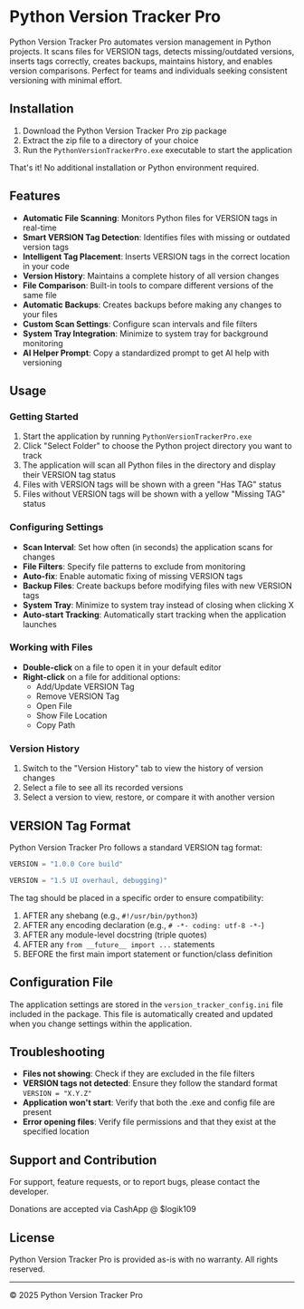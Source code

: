 # Python Version Tracker Pro

Python Version Tracker Pro automates version management in Python projects. It scans files for VERSION tags, detects missing/outdated versions, inserts tags correctly, creates backups, maintains history, and enables version comparisons. Perfect for teams and individuals seeking consistent versioning with minimal effort.

## Installation

1. Download the Python Version Tracker Pro zip package
2. Extract the zip file to a directory of your choice
3. Run the `PythonVersionTrackerPro.exe` executable to start the application

That's it! No additional installation or Python environment required.

## Features

- **Automatic File Scanning**: Monitors Python files for VERSION tags in real-time
- **Smart VERSION Tag Detection**: Identifies files with missing or outdated version tags
- **Intelligent Tag Placement**: Inserts VERSION tags in the correct location in your code
- **Version History**: Maintains a complete history of all version changes
- **File Comparison**: Built-in tools to compare different versions of the same file
- **Automatic Backups**: Creates backups before making any changes to your files
- **Custom Scan Settings**: Configure scan intervals and file filters
- **System Tray Integration**: Minimize to system tray for background monitoring
- **AI Helper Prompt**: Copy a standardized prompt to get AI help with versioning

## Usage

### Getting Started

1. Start the application by running `PythonVersionTrackerPro.exe`
2. Click "Select Folder" to choose the Python project directory you want to track
3. The application will scan all Python files in the directory and display their VERSION tag status
4. Files with VERSION tags will be shown with a green "Has TAG" status
5. Files without VERSION tags will be shown with a yellow "Missing TAG" status

### Configuring Settings

- **Scan Interval**: Set how often (in seconds) the application scans for changes
- **File Filters**: Specify file patterns to exclude from monitoring
- **Auto-fix**: Enable automatic fixing of missing VERSION tags
- **Backup Files**: Create backups before modifying files with new VERSION tags
- **System Tray**: Minimize to system tray instead of closing when clicking X
- **Auto-start Tracking**: Automatically start tracking when the application launches

### Working with Files

- **Double-click** on a file to open it in your default editor
- **Right-click** on a file for additional options:
  - Add/Update VERSION Tag
  - Remove VERSION Tag
  - Open File
  - Show File Location
  - Copy Path

### Version History

1. Switch to the "Version History" tab to view the history of version changes
2. Select a file to see all its recorded versions
3. Select a version to view, restore, or compare it with another version

## VERSION Tag Format

Python Version Tracker Pro follows a standard VERSION tag format:

```python
VERSION = "1.0.0 Core build"
```
```python
VERSION = "1.5 UI overhaul, debugging)"
```
The tag should be placed in a specific order to ensure compatibility:

1. AFTER any shebang (e.g., `#!/usr/bin/python3`)
2. AFTER any encoding declaration (e.g., `# -*- coding: utf-8 -*-`)
3. AFTER any module-level docstring (triple quotes)
4. AFTER any `from __future__ import ...` statements
5. BEFORE the first main import statement or function/class definition

## Configuration File

The application settings are stored in the `version_tracker_config.ini` file included in the package. This file is automatically created and updated when you change settings within the application.

## Troubleshooting

- **Files not showing**: Check if they are excluded in the file filters
- **VERSION tags not detected**: Ensure they follow the standard format `VERSION = "X.Y.Z"`
- **Application won't start**: Verify that both the .exe and config file are present
- **Error opening files**: Verify file permissions and that they exist at the specified location

## Support and Contribution

For support, feature requests, or to report bugs, please contact the developer.

Donations are accepted via CashApp @ $logik109

## License

Python Version Tracker Pro is provided as-is with no warranty. All rights reserved.

---

© 2025 Python Version Tracker Pro
